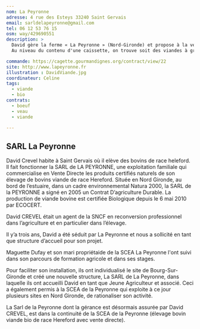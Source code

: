 ```yaml
---
nom: La Peyronne
adresse: 4 rue des Esteys 33240 Saint Gervais
email: sarldelapeyronne@gmail.com
tel: 06 12 53 76 15	
osm: way/429690551
description: >
  David gère la ferme « La Peyronne » (Nord-Gironde) et propose à la vente sa production de bœuf et de veau sous forme de caissette de 10 ou 5 kg. Les prix est de 17 €/kg. Contrat d’un an - 4 livraisons (une par trimestre).
  Au niveau du contenu d'une caissette, on trouve soit des viandes à griller soit des viandes à cuisiner (bavette, rôti, aloyau, tournedos, bifteck, rumsteck, etc.). La viande fournie est d’un rapport qualité/prix exceptionnel. Le mode d’abattage des animaux est conventionnel.

commande: https://cagette.gourmandignes.org/contract/view/22
site: http://www.lapeyronne.fr
illustration : DavidViande.jpg
coordinateur: Celine
tags:
  - viande
  - bio
contrats: 
  - boeuf
  - veau
  - viande

---
```


## SARL La Peyronne
David Crevel habite à Saint Gervais où il elève des bovins de race heleford. Il fait fonctionner la SARL de LA PEYRONNE, une exploitation familiale qui commercialise en Vente Directe les produits certifiés naturels de son élevage de bovins viande de race Hereford. Située en Nord Gironde, au bord de l’estuaire, dans un cadre environnemental Natura 2000, la SARL de la PEYRONNE a signé en 2005 un Contrat D’agriculture Durable. La production de viande bovine est certifiée Biologique depuis le 6 mai 2010 par ECOCERT.

David CREVEL était un agent de la SNCF en reconversion professionnel dans l’agriculture et en particulier dans l’élevage.

Il y’a trois ans, David a été séduit par La Peyronne et nous a sollicité en tant que structure d’accueil pour son projet.

Maguette Dufay et son mari propriétaide de la SCEA La Peyronne l'ont suivi dans son parcours de formation agricole et dans ses stages.

Pour faciliter son installation, ils ont individualisé le site de Bourg-Sur-Gironde et créé une nouvelle structure, La SARL de La Peyronne, dans laquelle ils ont accueilli David en tant que Jeune Agriculteur et associé. Ceci a également permis à la SCEA de la Peyronne qui exploite à ce jour plusieurs sites en Nord Gironde, de rationaliser son activité.

La Sarl de la Peyronne dont la gérance est désormais assurée par David CREVEL, est dans la continuité de la SCEA de la Peyronne (élevage bovin viande bio de race Hereford avec vente directe).